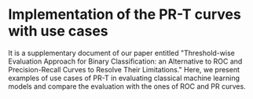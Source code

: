 # Implementation of the PR-T curves with use cases
It is a supplementary document of our paper entitled "Threshold-wise Evaluation Approach for Binary Classification: an Alternative to ROC and Precision-Recall Curves to Resolve Their Limitations." Here, we present examples of use cases of PR-T in evaluating classical machine learning models and compare the evaluation with the ones of ROC and PR curves. 
